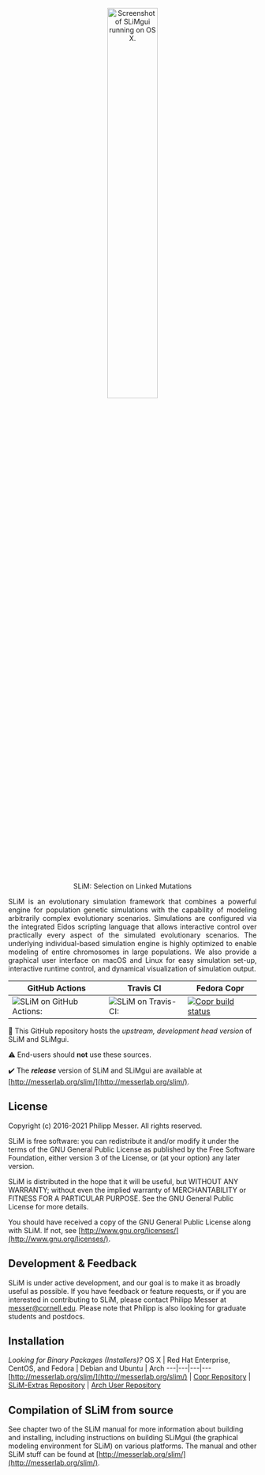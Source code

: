 <p align="center">
	<img alt="Screenshot of SLiMgui running on OS X." height="45%" width="45%" src="https://messerlab.files.wordpress.com/2016/02/slimgui_screenshot.jpg?w=600"/>
</p>



<p align="center">
	SLiM: Selection on Linked Mutations
</p>
<p align="justify">
	SLiM is an evolutionary simulation framework that combines a powerful engine for population genetic simulations with the capability of modeling arbitrarily complex evolutionary scenarios. Simulations are configured via the integrated Eidos scripting language that allows interactive control over practically every aspect of the simulated evolutionary scenarios. The underlying individual-based simulation engine is highly optimized to enable modeling of entire chromosomes in large populations. We also provide a graphical user interface on macOS and Linux for easy simulation set-up, interactive runtime control, and dynamical visualization of simulation output.
</p>

GitHub Actions | Travis CI | Fedora Copr
---|---|---
![SLiM on GitHub Actions:](https://github.com/MesserLab/SLiM/workflows/tests/badge.svg) |![SLiM on Travis-CI:](https://travis-ci.com/MesserLab/SLiM.svg?branch=master) | [![Copr build status](https://copr.fedorainfracloud.org/coprs/bacarson/SLiM-Selection_on_Linked_Mutations/package/SLiM/status_image/last_build.png)](https://copr.fedorainfracloud.org/coprs/bacarson/SLiM-Selection_on_Linked_Mutations/package/SLiM/)

:construction: This GitHub repository hosts the <em>upstream, development head version</em> of SLiM and SLiMgui.

:warning: End-users should <strong>not</strong> use these sources.

:heavy_check_mark: The <strong><em>release</em></strong> version of SLiM and SLiMgui are available at [http://messerlab.org/slim/](http://messerlab.org/slim/).


License
----------

Copyright (c) 2016-2021 Philipp Messer.  All rights reserved.

SLiM is free software: you can redistribute it and/or modify it under the terms of the GNU General Public License as published by the Free Software Foundation, either version 3 of the License, or (at your option) any later version.

SLiM is distributed in the hope that it will be useful, but WITHOUT ANY WARRANTY; without even the implied warranty of MERCHANTABILITY or FITNESS FOR A PARTICULAR PURPOSE.  See the GNU General Public License for more details.

You should have received a copy of the GNU General Public License along with SLiM.  If not, see [http://www.gnu.org/licenses/](http://www.gnu.org/licenses/).

Development & Feedback
-----------------------------------

SLiM is under active development, and our goal is to make it as broadly useful as possible.  If you have feedback or feature requests, or if you are interested in contributing to SLiM, please contact Philipp Messer at [messer@cornell.edu](mailto:messer@cornell.edu). Please note that Philipp is also looking for graduate students and postdocs.

Installation
------------
<em>Looking for Binary Packages (Installers)?</em>
OS X | Red Hat Enterprise, CentOS, and Fedora | Debian and Ubuntu | Arch
---|---|---|---
[http://messerlab.org/slim/](http://messerlab.org/slim/) | [Copr Repository](https://copr.fedorainfracloud.org/coprs/bacarson/SLiM-Selection_on_Linked_Mutations/) | [SLiM-Extras Repository](https://github.com/MesserLab/SLiM-Extras/blob/master/installation/DebianUbuntuInstall.sh) | [Arch User Repository](https://aur.archlinux.org/packages/slim-simulator/)


Compilation of SLiM from source
----------------------------------

See chapter two of the SLiM manual for more information about building and installing, including instructions on building SLiMgui (the graphical modeling environment for SLiM) on various platforms.  The manual and other SLiM stuff can be found at [http://messerlab.org/slim/](http://messerlab.org/slim/).
